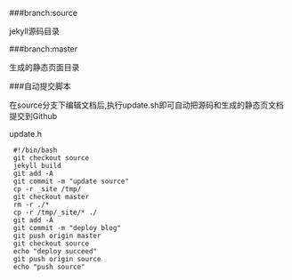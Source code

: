 ###branch:source 

jekyll源码目录

###branch:master

生成的静态页面目录

###自动提交脚本

在source分支下编辑文档后,执行update.sh即可自动把源码和生成的静态页文档提交到Github

update.h
	
	 #!/bin/bash
	 git checkout source
	 jekyll build
	 git add -A
	 git commit -m "update source"
	 cp -r _site /tmp/
	 git checkout master
	 rm -r ./*
	 cp -r /tmp/_site/* ./
	 git add -A
	 git commit -m "deploy blog"
	 git push origin master
	 git checkout source
	 echo "deploy succeed"
	 git push origin source
	 echo "push source"
